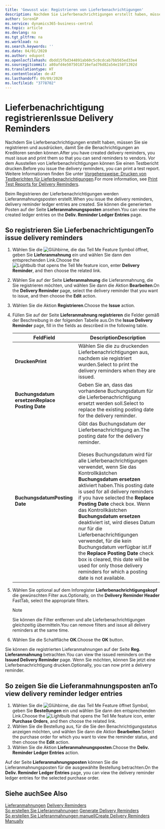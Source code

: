 ```yaml
---
title: 'Gewusst wie: Registrieren von Lieferbenachrichtigungen'
description: Nachdem Sie Lieferbenachrichtigungen erstellt haben, müssen Sie sie registrieren und ausdrücken, damit Sie die Benachrichtigungen an Kreditoren senden können. Vor der Registrierung der Lieferbenachrichtigungen können Sie einen Testbericht drucken.
author: SorenGP
ms.service: dynamics365-business-central
ms.topic: article
ms.devlang: na
ms.tgt_pltfrm: na
ms.workload: na
ms.search.keywords: ''
ms.date: 04/01/2020
ms.author: edupont
ms.openlocfilehash: dbdd15fbd344891ab60c5c0cdcab7bb565ed33e4
ms.sourcegitcommit: a80afd4e5075018716efad76d82a54e158f1392d
ms.translationtype: HT
ms.contentlocale: de-AT
ms.lasthandoff: 09/09/2020
ms.locfileid: "3778702"
---
```

# <a name="issue-delivery-reminders"></a><span data-ttu-id="4e406-104">Lieferbenachrichtigung registrieren</span><span class="sxs-lookup"><span data-stu-id="4e406-104">Issue Delivery Reminders</span></span>
<span data-ttu-id="4e406-105">Nachdem Sie Lieferbenachrichtigungen erstellt haben, müssen Sie sie registrieren und ausdrücken, damit Sie die Benachrichtigungen an Kreditoren senden können.</span><span class="sxs-lookup"><span data-stu-id="4e406-105">After you have created delivery reminders, you must issue and print them so that you can send reminders to vendors.</span></span> <span data-ttu-id="4e406-106">Vor dem Ausstellen von Lieferbenachrichtigungen können Sie einen Testbericht drucken.</span><span class="sxs-lookup"><span data-stu-id="4e406-106">Before you issue the delivery reminders, you can print a test report.</span></span> <span data-ttu-id="4e406-107">Weitere Informationen finden Sie unter [Vorgehensweise: Drucken von Testberichten für  Lieferbenachrichtigungen](how-to-print-test-reports-for-delivery-reminders.md).</span><span class="sxs-lookup"><span data-stu-id="4e406-107">For more information, see [Print Test Reports for Delivery Reminders](how-to-print-test-reports-for-delivery-reminders.md).</span></span>  

<span data-ttu-id="4e406-108">Beim Registrieren der Lieferbenachrichtigungen werden Lieferanmahnungsposten erstellt.</span><span class="sxs-lookup"><span data-stu-id="4e406-108">When you issue the delivery reminders, delivery reminder ledger entries are created.</span></span> <span data-ttu-id="4e406-109">Sie können die generierten Posten auf der Seite **Lieferanmahnungsposten** ansehen.</span><span class="sxs-lookup"><span data-stu-id="4e406-109">You can view the created ledger entries on the **Deliv. Reminder Ledger Entries** page.</span></span>  

## <a name="to-issue-delivery-reminders"></a><span data-ttu-id="4e406-110">So registrieren Sie Lieferbenachrichtigungen</span><span class="sxs-lookup"><span data-stu-id="4e406-110">To issue delivery reminders</span></span>  

1.  <span data-ttu-id="4e406-111">Wählen Sie die ![Glühbirne, die das Tell Me Feature](../../media/ui-search/search_small.png "Tell me-Funktion") Symbol öffnet, geben Sie **Lieferanmahnung** ein und wählen Sie dann den entsprechenden Link.</span><span class="sxs-lookup"><span data-stu-id="4e406-111">Choose the ![Lightbulb that opens the Tell Me feature](../../media/ui-search/search_small.png "Tell me what you want to do") icon, enter **Delivery Reminder**, and then choose the related link.</span></span>  
2.  <span data-ttu-id="4e406-112">Wählen Sie auf der Seite **Lieferanmahnung** die Lieferanmahnung, die Sie registrieren möchten, und wählen Sie dann die Aktion **Bearbeiten**.</span><span class="sxs-lookup"><span data-stu-id="4e406-112">On the **Delivery Reminder** page, select the delivery reminder that you want to issue, and then choose the **Edit** action.</span></span>  
3.  <span data-ttu-id="4e406-113">Wählen Sie die Aktion **Registrieren**.</span><span class="sxs-lookup"><span data-stu-id="4e406-113">Choose the **Issue** action.</span></span>  
4.  <span data-ttu-id="4e406-114">Füllen Sie auf der Seite **Lieferanmahnung registrieren** die Felder gemäß der Beschreibung in der folgenden Tabelle aus.</span><span class="sxs-lookup"><span data-stu-id="4e406-114">On the **Issue Delivery Reminder** page, fill in the fields as described in the following table.</span></span>  

    |<span data-ttu-id="4e406-115">Feld</span><span class="sxs-lookup"><span data-stu-id="4e406-115">Field</span></span>|<span data-ttu-id="4e406-116">Description</span><span class="sxs-lookup"><span data-stu-id="4e406-116">Description</span></span>|  
    |---------------------------------|---------------------------------------|  
    |<span data-ttu-id="4e406-117">**Drucken**</span><span class="sxs-lookup"><span data-stu-id="4e406-117">**Print**</span></span>|<span data-ttu-id="4e406-118">Wählen Sie die zu druckenden Lieferbenachrichtigungen aus, nachdem sie registriert wurden.</span><span class="sxs-lookup"><span data-stu-id="4e406-118">Select to print the delivery reminders when they are issued.</span></span>|  
    |<span data-ttu-id="4e406-119">**Buchungsdatum ersetzen**</span><span class="sxs-lookup"><span data-stu-id="4e406-119">**Replace Posting Date**</span></span>|<span data-ttu-id="4e406-120">Geben Sie an, dass das vorhandene Buchungsdatum für die Lieferbenachrichtigung ersetzt werden soll.</span><span class="sxs-lookup"><span data-stu-id="4e406-120">Select to replace the existing posting date for the delivery reminder.</span></span>|  
    |<span data-ttu-id="4e406-121">**Buchungsdatum**</span><span class="sxs-lookup"><span data-stu-id="4e406-121">**Posting Date**</span></span>|<span data-ttu-id="4e406-122">Gibt das Buchungsdatum der Lieferbenachrichtigung an.</span><span class="sxs-lookup"><span data-stu-id="4e406-122">The posting date for the delivery reminder.</span></span><br /><br /> <span data-ttu-id="4e406-123">Dieses Buchungsdatum wird für alle Lieferbenachrichtigungen verwendet, wenn Sie das Kontrollkästchen **Buchungsdatum ersetzen** aktiviert haben.</span><span class="sxs-lookup"><span data-stu-id="4e406-123">This posting date is used for all delivery reminders if you have selected the **Replace Posting Date** check box.</span></span> <span data-ttu-id="4e406-124">Wenn das Kontrollkästchen **Buchungsdatum ersetzen** deaktiviert ist, wird dieses Datum nur für die Lieferbenachrichtigungen verwendet, für die kein Buchungsdatum verfügbar ist.</span><span class="sxs-lookup"><span data-stu-id="4e406-124">If the **Replace Posting Date** check box is cleared, this date will be used for only those delivery reminders for which a posting date is not available.</span></span>|  

5.  <span data-ttu-id="4e406-125">Wählen Sie optional auf dem Inforegister **Lieferbenachrichtigungskopf** die gewünschten Filter aus.</span><span class="sxs-lookup"><span data-stu-id="4e406-125">Optionally, on the **Delivery Reminder Header** FastTab, select the appropriate filters.</span></span>  

    > [!NOTE]  
    >  <span data-ttu-id="4e406-126">Sie können die Filter entfernen und alle Lieferbenachrichtigungen gleichzeitig übermitteln.</span><span class="sxs-lookup"><span data-stu-id="4e406-126">You can remove filters and issue all delivery reminders at the same time.</span></span>  

6.  <span data-ttu-id="4e406-127">Wählen Sie die Schaltfläche **OK**.</span><span class="sxs-lookup"><span data-stu-id="4e406-127">Choose the **OK** button.</span></span>  

<span data-ttu-id="4e406-128">Sie können die registrierten Lieferanmahnungen auf der Seite **Reg. Lieferanmahnung** betrachten.</span><span class="sxs-lookup"><span data-stu-id="4e406-128">You can view the issued reminders on the **Issued Delivery Reminder** page.</span></span> <span data-ttu-id="4e406-129">Wenn Sie möchten, können Sie jetzt eine Lieferbenachrichtigung drucken.</span><span class="sxs-lookup"><span data-stu-id="4e406-129">Optionally, you can now print a delivery reminder.</span></span>  

## <a name="to-view-delivery-reminder-ledger-entries"></a><span data-ttu-id="4e406-130">So zeigen Sie die Lieferanmahnungsposten an</span><span class="sxs-lookup"><span data-stu-id="4e406-130">To view delivery reminder ledger entries</span></span>  

1.  <span data-ttu-id="4e406-131">Wählen Sie die ![Glühbirne, die das Tell Me Feature öffnet](../../media/ui-search/search_small.png "Tell me-Funktion") Symbol, geben Sie **Bestellungen** ein und wählen Sie dann den entsprechenden Link.</span><span class="sxs-lookup"><span data-stu-id="4e406-131">Choose the ![Lightbulb that opens the Tell Me feature](../../media/ui-search/search_small.png "Tell me what you want to do") icon, enter **Purchase Orders**, and then choose the related link.</span></span>  
2.  <span data-ttu-id="4e406-132">Wählen Sie die Bestellung aus, für die Sie den Benachrichtigungsstatus anzeigen möchten, und wählen Sie dann die Aktion **Bearbeiten**.</span><span class="sxs-lookup"><span data-stu-id="4e406-132">Select the purchase order for which you want to view the reminder status, and then choose the **Edit** action.</span></span>  
3.  <span data-ttu-id="4e406-133">Wählen Sie die Aktion **Lieferanmahnungsposten**.</span><span class="sxs-lookup"><span data-stu-id="4e406-133">Choose the **Deliv. Reminder Ledger Entries** action.</span></span>  

<span data-ttu-id="4e406-134">Auf der Seite **Lieferanmahnungsposten** können Sie die Lieferanmahnungsposten für die ausgewählte Bestellung betrachten.</span><span class="sxs-lookup"><span data-stu-id="4e406-134">On the **Deliv. Reminder Ledger Entries** page, you can view the delivery reminder ledger entries for the selected purchase order.</span></span>  

## <a name="see-also"></a><span data-ttu-id="4e406-135">Siehe auch</span><span class="sxs-lookup"><span data-stu-id="4e406-135">See Also</span></span>  
 <span data-ttu-id="4e406-136">[Lieferanmahnungen](delivery-reminders.md) </span><span class="sxs-lookup"><span data-stu-id="4e406-136">[Delivery Reminders](delivery-reminders.md) </span></span>  
 <span data-ttu-id="4e406-137">[So erstellen Sie Lieferanmahnungen](how-to-generate-delivery-reminders.md) </span><span class="sxs-lookup"><span data-stu-id="4e406-137">[Generate Delivery Reminders](how-to-generate-delivery-reminders.md) </span></span>  
 [<span data-ttu-id="4e406-138">So erstellen Sie Lieferanmahnungen manuell</span><span class="sxs-lookup"><span data-stu-id="4e406-138">Create Delivery Reminders Manually</span></span>](how-to-create-delivery-reminders-manually.md)
